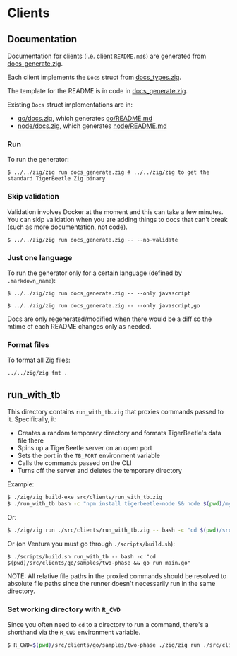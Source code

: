 # Clients

## Documentation

Documentation for clients (i.e. client `README.md`s) are generated
from [docs_generate.zig](./docs_generate.zig).

Each client implements the `Docs` struct from
[docs_types.zig](./docs_types.zig).

The template for the README is in code in
[docs_generate.zig](./docs_generate.zig).

Existing `Docs` struct implementations are in:

* [go/docs.zig](./go/docs.zig), which generates [go/README.md](./go/README.md)
* [node/docs.zig](./node/docs.zig), which generates [node/README.md](./node/README.md)

### Run

To run the generator:

```console
$ ../../zig/zig run docs_generate.zig # ../../zig/zig to get the standard TigerBeetle Zig binary
```

### Skip validation

Validation involves Docker at the moment and this can take a few
minutes. You can skip validation when you are adding things to docs
that can't break (such as more documentation, not code).

```console
$ ../../zig/zig run docs_generate.zig -- --no-validate
```

### Just one language

To run the generator only for a certain language (defined by `.markdown_name`):

```console
$ ../../zig/zig run docs_generate.zig -- --only javascript
```

```console
$ ../../zig/zig run docs_generate.zig -- --only javascript,go
```

Docs are only regenerated/modified when there would be a diff so the
mtime of each README changes only as needed.

### Format files

To format all Zig files:

```console
../../zig/zig fmt .
```

## run_with_tb

This directory contains `run_with_tb.zig` that proxies commands passed
to it. Specifically, it:

* Creates a random temporary directory and formats TigerBeetle's data file there
* Spins up a TigerBeetle server on an open port
* Sets the port in the `TB_PORT` environment variable
* Calls the commands passed on the CLI
* Turns off the server and deletes the temporary directory

Example:

```bash
$ ./zig/zig build-exe src/clients/run_with_tb.zig
$ ./run_with_tb bash -c "npm install tigerbeetle-node && node $(pwd)/myscript.js"
```

Or:

```bash
$ ./zig/zig run ./src/clients/run_with_tb.zig -- bash -c "cd $(pwd)/src/clients/go/samples/two-phase && go run main.go"
```

Or (on Ventura you must go through `./scripts/build.sh`):

```
$ ./scripts/build.sh run_with_tb -- bash -c "cd $(pwd)/src/clients/go/samples/two-phase && go run main.go"
```

NOTE: All relative file paths in the proxied commands should be
resolved to absolute file paths since the runner doesn't necessarily
run in the same directory.

### Set working directory with `R_CWD`

Since you often need to `cd` to a directory to run a command, there's
a shorthand via the `R_CWD` environment variable.

```bash
$ R_CWD=$(pwd)/src/clients/go/samples/two-phase ./zig/zig run ./src/clients/run_with_tb.zig -- go run main.go
```
